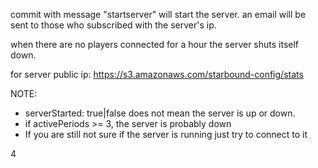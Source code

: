 commit with message "startserver" will start the server. an email will be sent to those who subscribed with the server's ip.

when there are no players connected for a hour the server shuts itself down.

for server public ip: https://s3.amazonaws.com/starbound-config/stats

NOTE:
- serverStarted: true|false does not mean the server is up or down.
- if activePeriods >= 3, the server is probably down
- If you are still not sure if the server is running just try to connect to it

4
